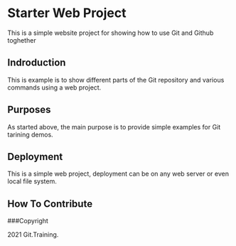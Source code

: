 # Starter Web Project

This is a simple website project for showing how to use Git and Github toghether

## Indroduction

This is example is to show different parts of the Git repository and various commands using a web project.

## Purposes

As started above, the main purpose is to provide simple examples for Git tarining demos.

## Deployment

This is a simple web project, deployment can be on  any web server or even local file system.

## How To Contribute


###Copyright

2021 Git.Training.